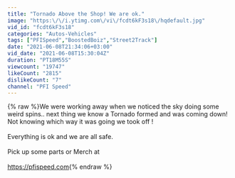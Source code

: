 ```yaml
---
title: "Tornado Above the Shop! We are ok."
image: "https:\/\/i.ytimg.com\/vi\/fcdt6kF3s18\/hqdefault.jpg"
vid_id: "fcdt6kF3s18"
categories: "Autos-Vehicles"
tags: ["PFISpeed","BoostedBoiz","Street2Track"]
date: "2021-06-08T21:34:06+03:00"
vid_date: "2021-06-08T15:30:04Z"
duration: "PT18M55S"
viewcount: "19747"
likeCount: "2815"
dislikeCount: "7"
channel: "PFI Speed"
---
```

{% raw %}We were working away when we noticed the sky doing some weird spins.. next thing we know a Tornado formed and was coming down! Not knowing which way it was going we took off ! <br /><br />Everything is ok and we are all safe. <br /><br />Pick up some parts or Merch at <br /><br /><a rel="nofollow" target="blank" href="https://pfispeed.com">https://pfispeed.com</a>{% endraw %}
